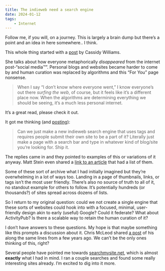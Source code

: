 ```yaml
---
title: The indieweb need a search engine
date: 2024-01-12
tags:
    - Internet
---
```


Follow me, if you will, on a journey. This is largely a brain dump but there’s a point and an idea in here somewhere.. I think.

This whole thing started with a [post](https://blog.cassidoo.co/post/human-curation/) by Cassidy Williams.

She talks about how everyone metaphorically *disappeared* from the internet post-“social media™”. Personal blogs and websites became harder to come by and human curation was replaced by algorithms and this “For You” page nonsense.

> When I say “I don’t know where everyone went,” I know everyone’s out there *surfing the web*, of course, but it feels like it’s a different place now. When the algorithms are determining everything we should be seeing, it’s a much less personal internet.

It’s a great read, please check it out.

It got me thinking (and [posting](https://social.lol/@mikehaynes/111745078045334851)):

> Can we just make a new indieweb search engine that uses tags and requires people submit their own site to be a part of it? Literally just make a page with a search bar and type in whatever kind of blog/site you’re looking for. Ship it.

The replies came in and they pointed to examples of this or variations of it anyway. Matt Stein even shared a [link to an article](https://sizeof.cat/post/website-discovery/) that had a list of them.

Some of these sort of archive what I had initially imagined but they’re overwhelming in a lot of ways too. Landing in a page of thumbnails, links, or tags isn’t the most user friendly. There’s also no source of truth to all of it, no standout example for others to follow. It’s potentially hundreds (or thousands?) of sites spread across dozens of lists.

So I return to my original question: could we not create a single engine that these sorts of websites could hook into with a focused, minimal, user-friendly design akin to early (useful) Google? Could it federate? What about ActivityPub? Is there a scalable way to retain the human curation of it?

I don’t have answers to these questions. My hope is that maybe something like this prompts a discussion about it. Chris McLeod shared [a post](https://chrismcleod.dev/blog/indieweb-directory/) of his along the same lines from a few years ago. We can’t be the only ones thinking of this, right?

Several people have pointed me towards [searchmysite.net](https://searchmysite.net/), which is almost **exactly** what I had in mind. I ran a couple searches and found some really interesting sites already. I’m excited to dig into it more.